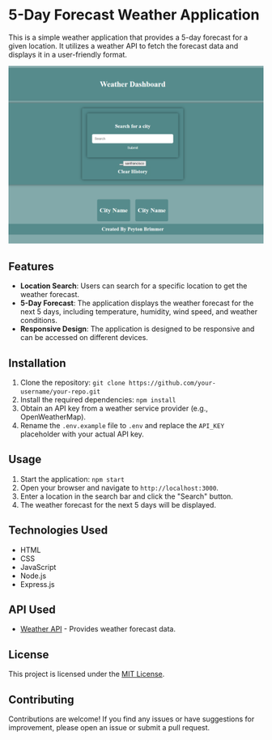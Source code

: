 # 5-Day Forecast Weather Application

This is a simple weather application that provides a 5-day forecast for a given location. It utilizes a weather API to fetch the forecast data and displays it in a user-friendly format.

![Screenshot](screenshot.png)
## Features

- **Location Search**: Users can search for a specific location to get the weather forecast.
- **5-Day Forecast**: The application displays the weather forecast for the next 5 days, including temperature, humidity, wind speed, and weather conditions.
- **Responsive Design**: The application is designed to be responsive and can be accessed on different devices.

## Installation

1. Clone the repository: `git clone https://github.com/your-username/your-repo.git`
2. Install the required dependencies: `npm install`
3. Obtain an API key from a weather service provider (e.g., OpenWeatherMap).
4. Rename the `.env.example` file to `.env` and replace the `API_KEY` placeholder with your actual API key.

## Usage

1. Start the application: `npm start`
2. Open your browser and navigate to `http://localhost:3000`.
3. Enter a location in the search bar and click the "Search" button.
4. The weather forecast for the next 5 days will be displayed.

## Technologies Used

- HTML
- CSS
- JavaScript
- Node.js
- Express.js

## API Used

- [Weather API](https://www.weatherapi.com) - Provides weather forecast data.

## License

This project is licensed under the [MIT License](LICENSE).

## Contributing

Contributions are welcome! If you find any issues or have suggestions for improvement, please open an issue or submit a pull request.

